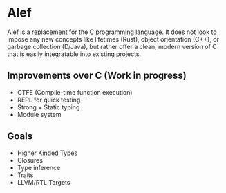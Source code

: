 # Alef #

Alef is a replacement for the C programming language. It does not look to impose any new concepts like
lifetimes (Rust), object orientation (C++), or garbage collection (D/Java), but rather offer a clean,
modern version of C that is easily integratable into existing projects.

## Improvements over C (Work in progress)
- CTFE (Compile-time function execution)
- REPL for quick testing
- Strong + Static typing
- Module system

## Goals
- Higher Kinded Types
- Closures
- Type inference
- Traits
- LLVM/RTL Targets
